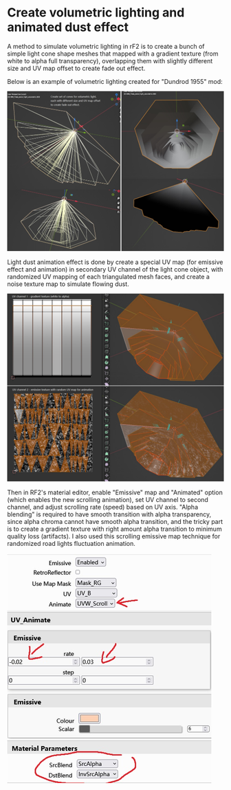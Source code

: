 # Create volumetric lighting and animated dust effect

A method to simulate volumetric lighting in rF2 is to create a bunch of simple light cone shape meshes that mapped with a gradient texture (from white to alpha full transparency), overlapping them with slightly different size and UV map offset to create fade out effect.

Below is an example of volumetric lighting created for "Dundrod 1955" mod:

![image](../images/animation/anim_dust_light_001.jpg)

Light dust animation effect is done by create a special UV map (for emissive effect and animation) in secondary UV channel of the light cone object, with randomized UV mapping of each triangulated mesh faces, and create a noise texture map to simulate flowing dust.

![image](../images/animation/anim_dust_light_002.jpg)

Then in RF2's material editor, enable "Emissive" map and "Animated" option (which enables the new scrolling animation), set UV channel to second channel, and adjust scrolling rate (speed) based on UV axis. "Alpha blending" is required to have smooth transition with alpha transparency, since alpha chroma cannot have smooth alpha transition, and the tricky part is to create a gradient texture with right amount alpha transition to minimum quality loss (artifacts). I also used this scrolling emissive map technique for randomized road lights fluctuation animation. 

![image](../images/animation/anim_dust_light_003.jpg)
